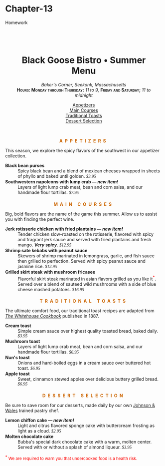 # Chapter-13
Homework 
<!DOCTYPE html >
<!DOCTYPE html >
<html>

<head>
<meta charset="utf-8">
<title>Black Goose Bistro Summer Menu</title>
<link href='http://fonts.googleapis.com/css?family=Marko+One' rel='stylesheet' type='text/css'>
<style>

body {
  font-family: Georgia, serif;
  font-size: 100%;
  line-height: 175%;
  margin: 0 15% 0;
  /*background-image: url(images/bullseye.png);
  background-position: center 200px;*/
  background-color: #d2dc9d
  : url(images/blackgoose.png);
  background-repeat: no-repeat;
  background-position: center top;
  background-image: url(images/blackgoose.png);
  background-attachment: fixed;



}
#header {
  margin-top: 0;
  padding: 3em 1em 2em 1em;
  text-align: center;
  background-position: center top;
  background-image: url(images/purpledot.png);
  background-repeat: repeat-x;
  background-color: R:255 G:255 B:255; opacity: 50
  color: #937393

}

a {
  text-decoration: none;
  color: #993399
}

h1 {
  font: bold 1.5em Georgia, serif;
  text-shadow: .1em .1em .2em gray;
  color: #993399
}
h2 {
  font-size: 1em;
  text-transform: uppercase;
  letter-spacing: .5em;
  text-align: center;
  color: #cc6600
}
dt {
  font-weight: bold;
}
strong {
  font-style: italic;
}
ul {
	list-style-type: none;
	margin: 0;
	padding: 0;
}
#info p {
  font-style: italic;
}
.price {
  font-family: Georgia, serif;
  font-style: italic;
}
p.warning, sup {
  font-size: small;
  color: red
}
.label {
  font-weight: bold;
  font-variant: small-caps;
  font-style: normal;
}

h2 + p {
  text-align: center;
  font-style: italic;
{
a: visited{
  color: #937393
}

}
a: hover
{
  color:#c700f2
  background-color: #fff
}

</style>
</head>

<body>

<div id="header">
<h1>Black Goose Bistro &bull; Summer Menu</h1>

<div id="info">
<p>Baker's Corner, Seekonk, Massachusetts<br>
<span class="label">Hours: Monday through Thursday:</span> 11 to 9, <span class="label">Friday and Saturday;</span> 11 to midnight</p>
<ul>
<li><a href="#appetizers">Appetizers</a></li>
<li><a href="#entrees">Main Courses</a></li>
<li><a href="#toast">Traditional Toasts</a></li>
<li><a href="#dessert">Dessert Selection</a></li>
</ul>
</div>
</div>

<div id="appetizers">
<h2>Appetizers</h2>
<p>This season, we explore the spicy flavors of the southwest in our appetizer collection.</p>

<dl>
<dt>Black bean purses</dt>
<dd>Spicy black bean and a blend of mexican cheeses wrapped in sheets of phyllo and baked until golden. <span class="price">$3.95</span></dd>

<dt class="newitem">Southwestern napoleons with lump crab &mdash; <strong>new item!</strong></dt>
<dd>Layers of light lump crab meat, bean and corn salsa, and our handmade flour tortillas. <span class="price">$7.95</span></dd>
</dl>
</div>

<div id="entrees">

<h2>Main courses</h2>
<p>Big, bold flavors are the name of the game this summer. Allow us to assist you with finding the perfect wine.</p>


<dl>

<dt class="newitem">Jerk rotisserie chicken with fried plantains &mdash; <strong>new item!</strong></dt>
<dd>Tender chicken slow-roasted on the rotisserie, flavored with spicy and fragrant jerk sauce and served with fried plantains and fresh mango. <strong>Very spicy.</strong> <span class="price">$12.95</span></dd>

<dt>Shrimp sate kebabs with peanut sauce</dt>
<dd>Skewers of shrimp marinated in lemongrass, garlic, and fish sauce then grilled to perfection. Served with spicy peanut sauce and jasmine rice. <span class="price">$12.95</span></dd>

<dt>Grilled skirt steak with mushroom fricasee</dt>
<dd>Flavorful skirt steak marinated in asian flavors grilled as you like it<sup>*</sup>. Served over a blend of sauteed wild mushrooms with a side of blue cheese mashed potatoes. <span class="price">$16.95</span></dd>
</dl>

</div>

<div id="toast">
<h2>Traditional Toasts</h2>
<p>The ultimate comfort food, our traditional toast recipes are adapted from <a href="http://www.gutenberg.org/files/13923/13923-h/13923-h.htm"><cite>The Whitehouse Cookbook</cite></a> published in 1887.</p>

<dl>
<dt>Cream toast</dt>
<dd>Simple cream sauce over highest quality toasted bread, baked daily. <span class="price">$3.95</span></dd>

<dt>Mushroom toast</dt>
<dd>Layers of light lump crab meat, bean and corn salsa, and our handmade flour tortillas. <span class="price">$6.95</span></dd>

<dt>Nun's toast</dt>
<dd>Onions and hard-boiled eggs in a cream sauce over buttered hot toast. <span class="price">$6.95</span></dd>

<dt>Apple toast</dt>
<dd>Sweet, cinnamon stewed apples over delicious buttery grilled bread. <span class="price">$6.95</span></dd>
</dl>
</div>

<div id="dessert">
<h2>Dessert Selection</h2>
<p>Be sure to save room for our desserts, made daily by our own <a href="http://www.jwu.edu/college.aspx?id=19510">Johnson & Wales</a> trained pastry chef.</p>

<dl>
<dt class="newitem">Lemon chiffon cake &mdash; <strong>new item!</strong></dt>
<dd>Light and citrus flavored sponge cake with buttercream frosting as light as a cloud. <span class="price">$2.95</span></dd>

<dt class="newitem">Molten chocolate cake</dt>
<dd>Bubba's special dark chocolate cake with a warm, molten center. Served with or without a splash of almond liqueur. <span class="price">$3.95</span></dd>
</dl>
</div>

<p class="warning"><sup>*</sup> We are required to warn you that undercooked food is a health risk.</p>

</body>
</html>
